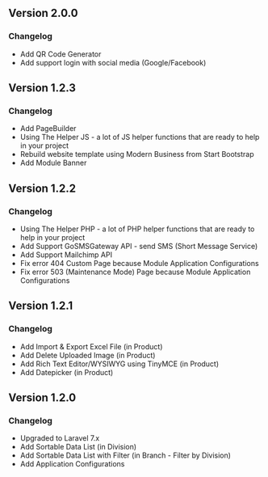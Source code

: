 ## Version 2.0.0
### Changelog
- Add QR Code Generator
- Add support login with social media (Google/Facebook)

## Version 1.2.3
### Changelog
- Add PageBuilder
- Using The Helper JS - a lot of JS helper functions that are ready to help in your project
- Rebuild website template using Modern Business from Start Bootstrap
- Add Module Banner

## Version 1.2.2
### Changelog
- Using The Helper PHP - a lot of PHP helper functions that are ready to help in your project
- Add Support GoSMSGateway API - send SMS (Short Message Service)
- Add Support Mailchimp API
- Fix error 404 Custom Page because Module Application Configurations
- Fix error 503 (Maintenance Mode) Page because Module Application Configurations

## Version 1.2.1
### Changelog
- Add Import & Export Excel File (in Product)
- Add Delete Uploaded Image (in Product)
- Add Rich Text Editor/WYSIWYG using TinyMCE (in Product)
- Add Datepicker (in Product)

## Version 1.2.0
### Changelog
- Upgraded to Laravel 7.x
- Add Sortable Data List (in Division)
- Add Sortable Data List with Filter (in Branch - Filter by Division)
- Add Application Configurations